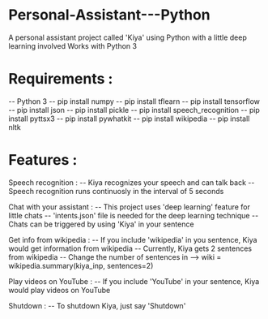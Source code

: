 # Personal-Assistant---Python
A personal assistant project called 'Kiya' using Python with a little deep learning involved
Works with Python 3


# Requirements :
-- Python 3
-- pip install numpy
-- pip install tflearn
-- pip install tensorflow
-- pip install json
-- pip install pickle
-- pip install speech_recognition 
-- pip install pyttsx3
-- pip install pywhatkit
-- pip install wikipedia
-- pip install nltk


# Features :
  Speech recognition :
  -- Kiya recognizes your speech and can talk back
  -- Speech recognition runs continuosly in the interval of 5 seconds

  Chat with your assistant :
  -- This project uses 'deep learning' feature for little chats
  -- 'intents.json' file is needed for the deep learning technique
  -- Chats can be triggered by using 'Kiya' in your sentence

  Get info from wikipedia :
  -- If you include 'wikipedia' in you sentence, Kiya would get information from wikipedia
  -- Currently, Kiya gets 2 sentences from wikipedia
  -- Change the number of sentences in --> wiki = wikipedia.summary(kiya_inp, sentences=2)

  Play videos on YouTube :
  -- If you include 'YouTube' in your sentence, Kiya would play videos on YouTube

  Shutdown :
  -- To shutdown Kiya, just say 'Shutdown'
